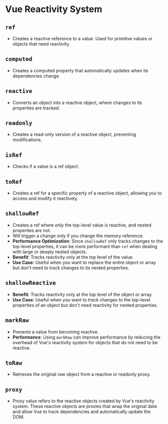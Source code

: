 # Vue Reactivity System

## `ref`
- Creates a reactive reference to a value. Used for primitive values or objects that need reactivity.

## `computed`
- Creates a computed property that automatically updates when its dependencies change.

## `reactive`
- Converts an object into a reactive object, where changes to its properties are tracked.

## `readonly`
- Creates a read-only version of a reactive object, preventing modifications.

## `isRef`
- Checks if a value is a ref object.

## `toRef`
- Creates a ref for a specific property of a reactive object, allowing you to access and modify it reactively.

## `shallowRef`
- Creates a ref where only the top-level value is reactive, and nested properties are not.
- Will trigger a change only if you change the memory reference.
- **Performance Optimization**: Since `shallowRef` only tracks changes to the top-level properties, it can be more performant than `ref` when dealing with large or deeply nested objects.
- **Benefit**: Tracks reactivity only at the top level of the value.
- **Use Case**: Useful when you want to replace the entire object or array but don't need to track changes to its nested properties.

## `shallowReactive`
- **Benefit**: Tracks reactivity only at the top level of the object or array.
- **Use Case**: Useful when you want to track changes to the top-level properties of an object but don't need reactivity for nested properties.

## `markRaw`
- Prevents a value from becoming reactive.
- **Performance**: Using `markRaw` can improve performance by reducing the overhead of Vue's reactivity system for objects that do not need to be reactive.

## `toRaw`
- Retrieves the original raw object from a reactive or readonly proxy.

## `proxy`
- Proxy value refers to the reactive objects created by Vue's reactivity system. These reactive objects are proxies that wrap the original data and allow Vue to track dependencies and automatically update the DOM.